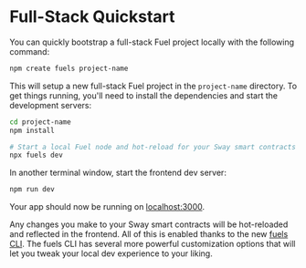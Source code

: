 # Full-Stack Quickstart

You can quickly bootstrap a full-stack Fuel project locally with the following command:

```bash
npm create fuels project-name
```

This will setup a new full-stack Fuel project in the `project-name` directory. To get things running, you'll need to install the dependencies and start the development servers:

```bash
cd project-name
npm install
```

```bash
# Start a local Fuel node and hot-reload for your Sway smart contracts
npx fuels dev
```

In another terminal window, start the frontend dev server:

```bash
npm run dev
```

Your app should now be running on [localhost:3000](http://localhost:3000/).

Any changes you make to your Sway smart contracts will be hot-reloaded and reflected in the frontend. All of this is enabled thanks to the new [fuels CLI](../cli/index.md). The fuels CLI has several more powerful customization options that will let you tweak your local dev experience to your liking.

